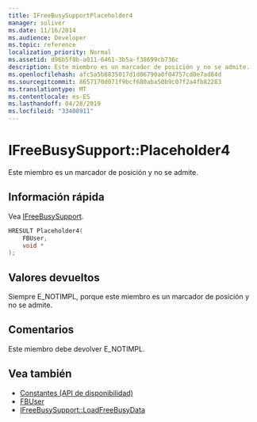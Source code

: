 ```yaml
---
title: IFreeBusySupportPlaceholder4
manager: soliver
ms.date: 11/16/2014
ms.audience: Developer
ms.topic: reference
localization_priority: Normal
ms.assetid: d96b5f8b-a011-6461-3b5a-f38699cb736c
description: Este miembro es un marcador de posición y no se admite.
ms.openlocfilehash: afc5a5b8835017d1d06790a0f04757cd0e7ad84d
ms.sourcegitcommit: 8657170d071f9bcf680aba50b9c07f2a4fb82283
ms.translationtype: MT
ms.contentlocale: es-ES
ms.lasthandoff: 04/28/2019
ms.locfileid: "33408911"
---
```

# <a name="ifreebusysupportplaceholder4"></a>IFreeBusySupport::Placeholder4

Este miembro es un marcador de posición y no se admite.
  
## <a name="quick-info"></a>Información rápida

Vea [IFreeBusySupport](ifreebusysupport.md).
  
```cpp
HRESULT Placeholder4( 
    FBUser, 
    void * 
);

```

## <a name="return-values"></a>Valores devueltos

Siempre E_NOTIMPL, porque este miembro es un marcador de posición y no se admite.
  
## <a name="remarks"></a>Comentarios

Este miembro debe devolver E_NOTIMPL.
  
## <a name="see-also"></a>Vea también

- [Constantes (API de disponibilidad)](constants-free-busy-api.md)
- [FBUser](fbuser.md) 
- [IFreeBusySupport::LoadFreeBusyData](ifreebusysupport-loadfreebusydata.md)

